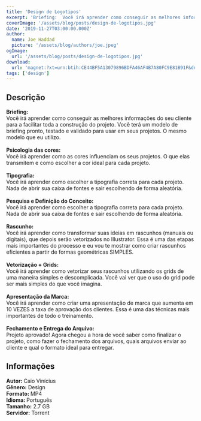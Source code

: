 ```yaml
---
title: 'Design de Logotipos'
excerpt: 'Briefing:  Você irá aprender como conseguir as melhores informações do seu cliente para a facilitar toda a construção do projeto. Você terá um modelo de briefing pronto, testado e validado para usar em seus projetos. O mesmo modelo que eu utilizo.   Psico'
coverImage: '/assets/blog/posts/design-de-logotipos.jpg'
date: '2019-11-27T03:00:00.000Z'
author:
  name: Joe Haddad
  picture: '/assets/blog/authors/joe.jpeg'
ogImage:
  url: '/assets/blog/posts/design-de-logotipos.jpg'
download:
  url: 'magnet:?xt=urn:btih:CE44BF5A13079896BDFA46AF4B7A80FC9E81B91F&dn=Curso%20Design%20de%20Logotipos&tr=udp%3a%2f%2ftracker.openbittorrent.com%3a1337%2fannounce&tr=udp%3a%2f%2ftracker.opentrackr.org%3a1337%2fannounce'
tags: ['design']
---
```

<h2>Descrição</h2>
<p></p><p><strong>Briefing:</strong><br/>Você irá aprender como conseguir as melhores informações do seu cliente para a facilitar toda a construção do projeto. Você terá um modelo de briefing pronto, testado e validado para usar em seus projetos. O mesmo modelo que eu utilizo.<br/><br/><strong>Psicologia das cores:</strong><br/>Você irá aprender como as cores influenciam os seus projetos. O que elas transmitem e como escolher a cor ideal para cada projeto.<br/><br/><strong>Tipografia:</strong><br/>Você irá aprender como escolher a tipografia correta para cada projeto. Nada de abrir sua caixa de fontes e sair escolhendo de forma aleatória.<br/><br/><strong>Pesquisa e Definição do Conceito:</strong><br/>Você irá aprender como escolher a tipografia correta para cada projeto. Nada de abrir sua caixa de fontes e sair escolhendo de forma aleatória.<br/><br/><strong>Rascunho:</strong><br/>Você irá aprender como transformar suas ideias em rascunhos (manuais ou digitais), que depois serão vetorizados no Illustrator. Essa é uma das etapas mais importantes do processo e eu vou te mostrar como criar rascunhos eficientes a partir de formas geométricas SIMPLES.<br/><br/><strong>Vetorização + Grids:</strong><br/>Você irá aprender como vetorizar seus rascunhos utilizando os grids de uma maneira simples e descomplicada. Você vai ver que o uso do grid pode ser mais simples do que você imagina.<br/><br/><strong>Apresentação da Marca:</strong><br/>Você irá aprender como criar uma apresentação de marca que aumenta em 10 VEZES a taxa de aprovação dos clientes. Essa é uma das técnicas mais importantes de todo o treinamento.<br/><br/><strong>Fechamento e Entrega do Arquivo:</strong><br/>Projeto aprovado! Agora chegou a hora de você saber como finalizar o projeto, como fazer o fechamento dos arquivos, quais arquivos enviar ao cliente e qual o formato ideal para entregar.</p><h2>Informações</h2><p class="has-text-align-left"><strong>Autor: </strong>Caio Vinícius<br/><strong>Gênero:</strong> Design<br/><strong>Formato: </strong>MP4<br/><strong>Idioma: </strong>Português<br/><strong>Tamanho:</strong> 2.7 GB<br/><strong>Servidor:</strong> Torrent</p>